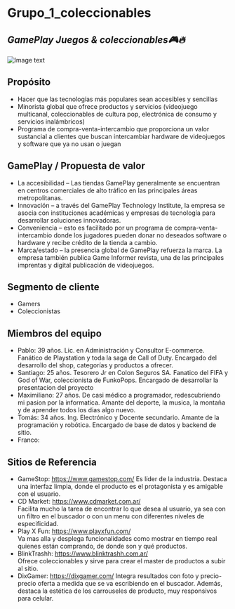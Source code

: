 # Grupo_1_coleccionables 
## _GamePlay Juegos & coleccionables🎮🔥_

![Image text](https://github.com/tfranzosi/grupo_1_coleccionables/blob/main/GamePlay-Logo-e-Isologo.png)

## Propósito

- Hacer que las tecnologías más populares sean accesibles y sencillas
- Minorista global que ofrece productos y servicios
(videojuego multicanal, coleccionables de cultura pop,
electrónica de consumo y servicios inalámbricos)
- Programa de compra-venta-intercambio que proporciona un valor sustancial a clientes que buscan intercambiar hardware de videojuegos y software que ya no usan o juegan

## GamePlay / Propuesta de valor 
- La accesibilidad – Las tiendas GamePlay generalmente se encuentran en centros comerciales de alto tráfico en las principales áreas metropolitanas.
- Innovación – a través del GamePlay Technology Institute, la empresa se asocia con instituciones académicas y empresas de tecnología para desarrollar soluciones innovadoras.
- Conveniencia – esto es facilitado por un programa de compra-venta-intercambio donde los jugadores pueden donar no deseados software o hardware y recibe crédito de la tienda a cambio.
- Marca/estado – la presencia global de GamePlay refuerza la marca. La empresa también publica Game Informer revista, una de las principales imprentas y digital publicación de videojuegos.

## Segmento de cliente

- Gamers
- Coleccionistas

## Miembros del equipo

- Pablo: 39 años. Lic. en Administración y Consultor E-commerce. Fanático de Playstation y toda la saga de Call of Duty. Encargado del desarrollo del shop, categorías y productos a ofrecer.
- Santiago: 25 años. Tesorero Jr en Colon Seguros SA. Fanatico del FIFA y God of War, coleccionista de FunkoPops. Encargado de desarrollar la presentacion del proyecto
- Maximiliano: 27 años. De casi médico a programador, redescubriendo mi pasion por la informatica. Amante del deporte, la musica, la montaña y de aprender todos los dias algo nuevo. 
- Tomás: 34 años. Ing. Electrónico y Docente secundario. Amante de la programación y robótica. Encargado de base de datos y backend de sitio.
- Franco: 



## Sitios de Referencia 

- GameStop: https://www.gamestop.com/
  Es líder de la industria. Destaca una interfaz limpia, donde el producto es el protagonista y es amigable con el usuario.
- CD Market: https://www.cdmarket.com.ar/  
  Facilita mucho la tarea de encontrar lo que desea al usuario, ya sea con un filtro en el buscador o con un menu con diferentes niveles de especificidad.
- Play X Fun: https://www.playxfun.com/  
  Va mas alla y desplega funcionalidades como mostrar en tiempo real quienes están comprando, de donde son y qué productos.
- BlinkTrashh: https://www.blinktrashh.com.ar/  
  Ofrece coleccionables y sirve para crear el master de productos a subir al sitio.
- DixGamer: https://dixgamer.com/
  Integra resultados con foto y precio-precio oferta a medida que se va escribiendo en el buscador. Además, destaca la estética de los carrouseles de producto, muy       responsivos para celular.
